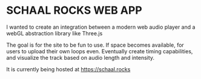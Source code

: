 SCHAAL ROCKS WEB APP
=============================

I wanted to create an integration between a modern web audio player and a webGL abstraction library like Three.js

The goal is for the site to be fun to use. If space becomes available, for users to upload their own loops even. Eventually create timing capabilities, and visualize the track based on audio length and intensity.

It is currently being hosted at https://schaal.rocks